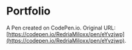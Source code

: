 # Portfolio

A Pen created on CodePen.io. Original URL: [https://codepen.io/RedriaMiloxx/pen/eYvzjwp](https://codepen.io/RedriaMiloxx/pen/eYvzjwp).



